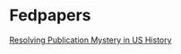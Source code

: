 # Fedpapers
[Resolving Publication Mystery in US History](https://github.com/toraaglobal/Fedpapers/blob/master/IST738_TextMining_Project.pdf)



